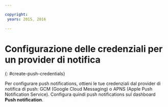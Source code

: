 ```yaml
---

copyright:
 years: 2015, 2016

---
```

# Configurazione delle credenziali per un provider di notifica
{: #create-push-credentials}

Per configurare push notifications, ottieni le tue credenziali dal provider di notifica di push: GCM (Google Cloud Messaging) o APNS (Apple Push Notification Service). Configura quindi push notifications sul dashboard **Push notification**.
